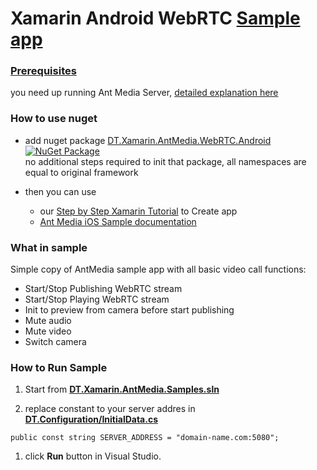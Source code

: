 # Xamarin Android WebRTC [Sample app](https://github.com/DreamTeamMobile/Xamarin.AntMedia.Samples)

### [Prerequisites](https://github.com/DreamTeamMobile/Xamarin.AntMedia.Samples/wiki/Prerequisites)
  you need up running Ant Media Server, [detailed explanation here](https://github.com/DreamTeamMobile/Xamarin.AntMedia.Samples/wiki/Prerequisites)

### How to use nuget

* add nuget package [DT.Xamarin.AntMedia.WebRTC.Android](https://www.nuget.org/packages/DT.Xamarin.AntMedia.WebRTC.Android/) [![NuGet Package](https://buildstats.info/nuget/DT.Xamarin.AntMedia.WebRTC.Android/)](https://www.nuget.org/packages/DT.Xamarin.AntMedia.WebRTC.Android/)
<br>no additional steps required to init that package, all namespaces are equal to original framework

* then you can use 
  * our [Step by Step Xamarin Tutorial](https://github.com/DreamTeamMobile/Xamarin.AntMedia.Samples/wiki/Xamarin-Android-WebRTC-Tutorial) to Create app
  * [Ant Media iOS Sample documentation](https://github.com/ant-media/Ant-Media-Server/wiki/WebRTC-Android-SDK-Documentation)
  
### What in sample

Simple copy of AntMedia sample app with all basic video call functions:

* Start/Stop Publishing WebRTC stream
* Start/Stop Playing WebRTC stream
* Init to preview from camera before start publishing
* Mute audio
* Mute video
* Switch camera

### How to Run Sample

1. Start from **[DT.Xamarin.AntMedia.Samples.sln](https://github.com/DreamTeamMobile/Xamarin.AntMedia.Samples/blob/main/DT.Xamarin.AntMedia.Samples.sln)**

1. replace constant to your server addres in **[DT.Configuration/InitialData.cs](https://github.com/DreamTeamMobile/Xamarin.AntMedia.Samples/blob/main/DT.Configuration/InitialData.cs)**

```
public const string SERVER_ADDRESS = "domain-name.com:5080";
```

1. click **Run** button in Visual Studio.
